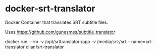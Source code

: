 # docker-srt-translator
Docker Container that translates SRT subtitle files.


Uses https://github.com/gunesmes/subtitle_translator


docker run --rm -v /opt/srttranslator:/app -v /media/srt:/srt --name=srt-translator ollan/srt-translator
